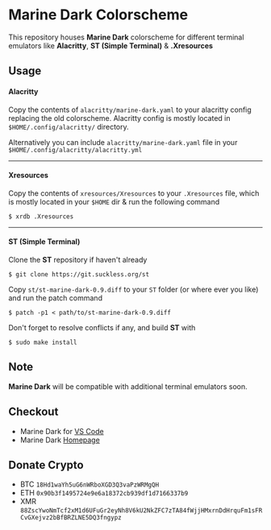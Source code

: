 # Marine Dark Colorscheme

This repository houses **Marine Dark** colorscheme for different terminal emulators like **Alacritty**, **ST (Simple Terminal)** & **.Xresources**

## Usage

#### Alacritty
Copy the contents of `alacritty/marine-dark.yaml` to your alacritty config replacing the old colorscheme. Alacritty config is mostly located in `$HOME/.config/alacritty/` directory.

Alternatively you can include `alacritty/marine-dark.yaml` file in your `$HOME/.config/alacritty/alacritty.yml`

---

#### Xresources
Copy the contents of `xresources/Xresources` to your `.Xresources` file, which is mostly located in your `$HOME` dir & run the following command

```
$ xrdb .Xresources
```
---

#### ST (Simple Terminal)

Clone the **ST** repository if haven't already
```
$ git clone https://git.suckless.org/st
```

Copy `st/st-marine-dark-0.9.diff` to your `ST` folder (or where ever you like) and run the patch command
```
$ patch -p1 < path/to/st-marine-dark-0.9.diff
```
Don't forget to resolve conflicts if any, and build **ST** with
```
$ sudo make install
```

## Note
**Marine Dark** will be compatible with additional terminal emulators soon.

## Checkout
- Marine Dark for [VS Code](https://github.com/MarineDark/marine-dark-vscode)
- Marine Dark [Homepage](https://marinedark.github.io)

## Donate Crypto
- BTC `18Hd1waYh5uG6nWRboXGD3Q3vaPzWRMgQH`
- ETH `0x90b3f1495724e9e6a18372cb939df1d7166337b9`
- XMR `88ZscYwoNmTcf2xM1d6UFuGr2eyNh8V6kU2NkZFC7zTA84fWjjHMxrnDdHrquFm1sFRCvGXejvz2bBfBRZLNE5DQ3fngypz`
